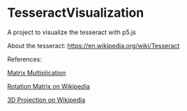 # TesseractVisualization

A project to visualize the tesseract with p5.js

About the tesseract: https://en.wikipedia.org/wiki/Tesseract

References:

 [Matrix Multiplication](https://en.wikipedia.org/wiki/Matrix_multiplication) 
 
 [Rotation Matrix on Wikipedia](https://en.wikipedia.org/wiki/Rotation_matrix)
 
 [3D Projection on Wikipedia](https://en.wikipedia.org/wiki/3D_projection)
